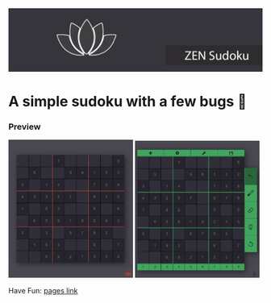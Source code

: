 <img src="./github extras/github repository poster_x90123.jpg">

# A simple sudoku with a few bugs 🐜

### Preview

<img width="49%" src="./github extras/preview 1.png" alt="preview 1"> <img width="49%" src="./github extras/preview 2.png" alt="preview 2">

Have Fun: <a href="https://merovinggen.github.io/zen-sudoku/"> pages link </a>
